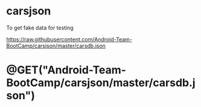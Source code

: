 # carsjson
To get fake data for testing


https://raw.githubusercontent.com/Android-Team-BootCamp/carsjson/master/carsdb.json

# @GET("Android-Team-BootCamp/carsjson/master/carsdb.json")
